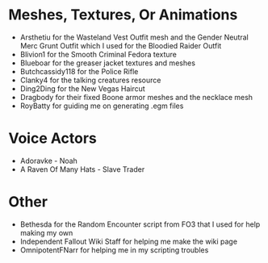# Meshes, Textures, Or Animations
- Arsthetiu for the Wasteland Vest Outfit mesh and the Gender Neutral Merc Grunt Outfit which I used for the Bloodied Raider Outfit
- Blivion1 for the Smooth Criminal Fedora texture
- Blueboar for the greaser jacket textures and meshes
- Butchcassidy118 for the Police Rifle
- Clanky4 for the talking creatures resource
- Ding2Ding for the New Vegas Haircut
- Dragbody for their fixed Boone armor meshes and the necklace mesh
- RoyBatty for guiding me on generating .egm files

# Voice Actors
- Adoravke - Noah
- A Raven Of Many Hats - Slave Trader

# Other
- Bethesda for the Random Encounter script from FO3 that I used for help making my own
- Independent Fallout Wiki Staff for helping me make the wiki page
- OmnipotentFNarr for helping me in my scripting troubles